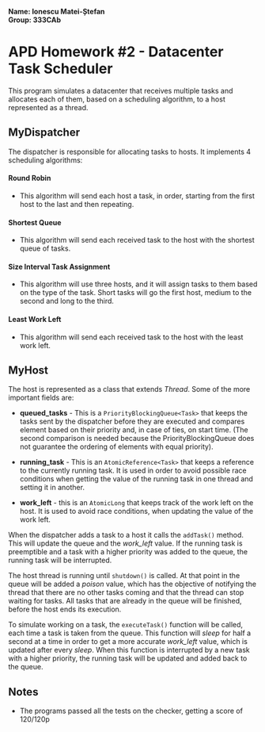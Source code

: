 **Name: Ionescu Matei-Ștefan**  
**Group: 333CAb**

# APD Homework #2 - Datacenter Task Scheduler

This program simulates a datacenter that receives multiple tasks and allocates each of them, based on a scheduling
algorithm, to a host represented as a thread.

## MyDispatcher
The dispatcher is responsible for allocating tasks to hosts. It implements 4 scheduling algorithms:

#### Round Robin
- This algorithm will send each host a task, in order, starting from the first host to the last and then repeating. 

#### Shortest Queue
- This algorithm will send each received task to the host with the shortest queue of tasks. 

#### Size Interval Task Assignment  
- This algorithm will use three hosts, and it will assign tasks to them based on the type of the task. Short tasks will
go the first host, medium to the second and long to the third.

#### Least Work Left
- This algorithm will send each received task to the host with the least work left.

## MyHost
The host is represented as a class that extends *Thread*. Some of the more important fields are:
- **queued_tasks** - This is a `PriorityBlockingQueue<Task>` that keeps the tasks sent by the dispatcher before they are
executed and compares element based on their priority and, in case of ties, on start time. (The second comparison is 
needed because the PriorityBlockingQueue does not guarantee the ordering of elements with equal priority).

- **running_task** - This is an `AtomicReference<Task>` that keeps a reference to the currently running task. It is used
in order to avoid possible race conditions when getting the value of the running task in one thread and setting it in
another.

- **work_left** - this is an `AtomicLong` that keeps track of the work left on the host. It is used to avoid race
conditions, when updating the value of the work left.

When the dispatcher adds a task to a host it calls the `addTask()` method. This will update the queue and the
*work_left* value. If the running task is preemptible and a task with a higher priority was added to the queue, the
running task will be interrupted.

The host thread is running until `shutdown()` is called. At that point in the queue will be added a *poison* value,
which has the objective of notifying the thread that there are no other tasks coming and that the thread can stop
waiting for tasks. All tasks that are already in the queue will be finished, before the host ends its execution.

To simulate working on a task, the `executeTask()` function will be called, each time a task is taken from the queue.
This function will *sleep* for half a second at a time in order to get a more accurate *work_left* value, which is updated after every *sleep*. When this
function is interrupted by a new task with a higher priority, the running task will be updated and added back to the
queue.


## Notes
- The programs passed all the tests on the checker, getting a score of 120/120p